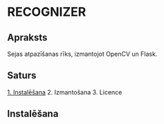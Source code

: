 # RECOGNIZER
## Apraksts
Sejas atpazīšanas rīks, izmantojot OpenCV un Flask.
## Saturs
[1. Instalēšana](#Saturs)
2. Izmantošana
3. Licence
## Instalēšana
